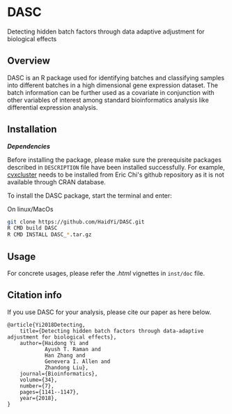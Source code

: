 # DASC

Detecting hidden batch factors through data adaptive adjustment for biological effects

## Overview

DASC is an R package used for identifying batches and classifying samples into different batches in a high dimensional gene expression dataset. The batch information can be further used as a covariate in conjunction with other variables of interest among standard bioinformatics analysis like differential expression analysis. 

## Installation

**_Dependencies_**

Before installing the package, please make sure the prerequisite packages described in `DESCRIPTION` file have been installed successfully. For example, [cvxcluster](https://github.com/echi/cvxclustr) needs to be installed from Eric Chi's github repository as it is not available through CRAN database.

To install the DASC package, start the terminal and enter:

On linux/MacOs
```bash
git clone https://github.com/HaidYi/DASC.git
R CMD build DASC
R CMD INSTALL DASC_*.tar.gz
```

## Usage

For concrete usages, please refer the *.html* vignettes in `inst/doc` file.

## Citation info

If you use DASC for your analysis, please cite our paper as here below.

```
@article{Yi2018Detecting,
    title={Detecting hidden batch factors through data-adaptive adjustment for biological effects},
    author={Haidong Yi and
            Ayush T. Raman and
            Han Zhang and
            Genevera I. Allen and
            Zhandong Liu},
    journal={Bioinformatics},
    volume={34},
    number={7},
    pages={1141--1147},
    year={2018},
}
```
